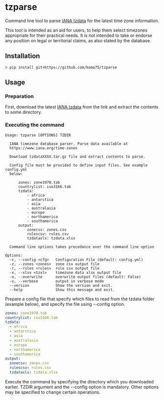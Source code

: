 tzparse
========================================================================

Command line tool to parse [IANA tzdata][IANA]
for the latest time zone information.

This tool is intended as an aid for users, to help them select timezones
appropriate for their practical needs.  It is not intended to take or
endorse any position on legal or territorial claims, as also stated by
the database.

Installation
------------------------------------------------------------------------

~~~shell
> pip install git+https://github.com/koma75/tzparse
~~~

Usage
------------------------------------------------------------------------

### Preparation

First, download the latest [IANA tzdata][IANA] from the link and extract
the contents to some directory.

### Executing the command

~~~shell
Usage: tzparse [OPTIONS] TZDIR

  IANA timezone database parser. Parse data available at
  https://www.iana.org/time-zones

  Download tzdataXXXX.tar.gz file and extract contents to parse.

  Config file must be provided to define input files. See example config.yml
  below:

      zones: zone1970.tab
      countrylist: iso3166.tab
      tzdata:
          - africa
          - antarctica
          - asia
          - australasia
          - europe
          - northamerica
          - southamerica
      output:
          zonecsv: zones.csv
          rulescsv: rules.csv
          tzdataxls: tzdata.xlsx

  Command line options takes precedance over the command line option

Options:
  -c, --config <cfg>   Configuration File (default: config.yml)
  -z, --zones <zones>  zone csv output file
  -r, --rules <rules>  rule csv output file
  -x, --xlsx <tzxl>    timezone data xlsx output file
  -o, --overwrite      overwrite output files (default: False)
  -v, --verbose        output in verbose mode
  --version            Show the version and exit.
  --help               Show this message and exit.
~~~

Prepare a config file that specify which files to read from
the tzdata folder (example below), and specify the file using --config
option.

~~~yaml
zones: zone1970.tab
countrylist: iso3166.tab
tzdata:
  - africa
  - antarctica
  - asia
  - australasia
  - europe
  - northamerica
  - southamerica
output:
  zonecsv: zones.csv
  rulescsv: rules.csv
  tzdataxls: tzdata.xlsx
  ~~~

Execute the command by specifying the directory which you downloaded
earlier.
TZDIR argument and the --config option is mandatory.
Other options may be specified to change certain operations.

[IANA]:https://www.iana.org/time-zones